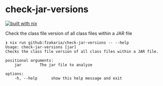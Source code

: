 # check-jar-versions

[![built with nix](https://builtwithnix.org/badge.svg)](https://builtwithnix.org)

Check the class file version of all class files within a JAR file

```console
❯ nix run github:fzakaria/check-jar-versions -- --help
Usage: check-jar-versions [jar]
Checks the class file version of all class files within a JAR file.

positional arguments:
    jar        The jar file to analyze

options:
    -h, --help      show this help message and exit
```
